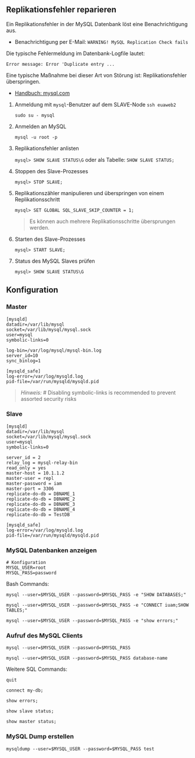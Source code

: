 ## Replikationsfehler reparieren

Ein Replikationsfehler in der MySQL Datenbank löst eine Benachrichtigung aus.

- Benachrichtigung per E-Mail: `WARNING! MySQL Replication Check fails`

Die typische Fehlermeldung im Datenbank-Logfile lautet:

```
Error message: Error 'Duplicate entry ...
```

Eine typische Maßnahme bei dieser Art von Störung ist: Replikationsfehler überspringen.

- [Handbuch: mysql.com](https://dev.mysql.com/doc/refman/5.7/en/replication-problems.html)

1. Anmeldung mit `mysql`-Benutzer auf dem SLAVE-Node `ssh euaweb2`

   `sudo su - mysql`

1. Anmelden an MySQL

   `mysql -u root -p`

1. Replikationsfehler anlisten

   `mysql> SHOW SLAVE STATUS\G` oder als Tabelle: `SHOW SLAVE STATUS;`

1. Stoppen des Slave-Prozesses

   `mysql> STOP SLAVE;`

1. Replikationszähler manipulieren und überspringen von einem Replikationsschritt

   `mysql> SET GLOBAL SQL_SLAVE_SKIP_COUNTER = 1;`

   > Es können auch mehrere Replikationsschritte übersprungen werden.

1. Starten des Slave-Prozesses

   `mysql> START SLAVE;`

1. Status des MySQL Slaves prüfen

   `mysql> SHOW SLAVE STATUS\G`

## Konfiguration

### Master

```
[mysqld]
datadir=/var/lib/mysql
socket=/var/lib/mysql/mysql.sock
user=mysql
symbolic-links=0

log-bin=/var/log/mysql/mysql-bin.log
server_id=10
sync_binlog=1

[mysqld_safe]
log-error=/var/log/mysqld.log
pid-file=/var/run/mysqld/mysqld.pid
```

> *Hinweis:* # Disabling symbolic-links is recommended to prevent assorted security risks

### Slave

```
[mysqld]
datadir=/var/lib/mysql
socket=/var/lib/mysql/mysql.sock
user=mysql
symbolic-links=0

server_id = 2
relay_log = mysql-relay-bin
read_only = yes
master-host = 10.1.1.2
master-user = repl
master-password = iam
master-port = 3306
replicate-do-db = DBNAME_1
replicate-do-db = DBNAME_2
replicate-do-db = DBNAME_3
replicate-do-db = DBNAME_4
replicate-do-db = TestDB

[mysqld_safe]
log-error=/var/log/mysqld.log
pid-file=/var/run/mysqld/mysqld.pid
```

### MySQL Datenbanken anzeigen

```
# Konfiguration
MYSQL_USER=root
MYSQL_PASS=password
```

Bash Commands:

```
mysql --user=$MYSQL_USER --password=$MYSQL_PASS -e "SHOW DATABASES;"
```

```
mysql --user=$MYSQL_USER --password=$MYSQL_PASS -e "CONNECT iuam;SHOW TABLES;"
```
 

```
mysql --user=$MYSQL_USER --password=$MYSQL_PASS -e "show errors;"
```

### Aufruf des MySQL Clients 

```
mysql --user=$MYSQL_USER --password=$MYSQL_PASS
```

```
mysql --user=$MYSQL_USER --password=$MYSQL_PASS database-name
```

Weitere SQL Commands:

```
quit
```

```
connect my-db;
```

```
show errors;
```

```
show slave status;
```

```
show master status;
```

### MySQL Dump erstellen

```
mysqldump --user=$MYSQL_USER --password=$MYSQL_PASS test
```

